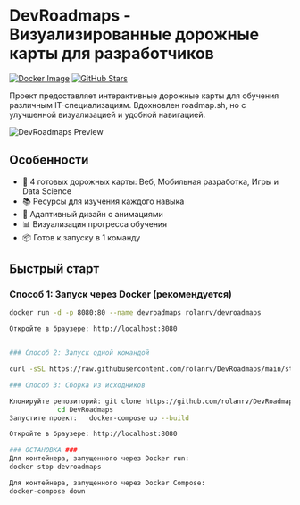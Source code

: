 # DevRoadmaps - Визуализированные дорожные карты для разработчиков

[![Docker Image](https://img.shields.io/docker/pulls/rolanrv/devroadmaps?style=flat-square)](https://hub.docker.com/r/rolanrv/devroadmaps)
[![GitHub Stars](https://img.shields.io/github/stars/rolanrv/DevRoadmaps?style=flat-square)](https://github.com/rolanrv/DevRoadmaps)

Проект предоставляет интерактивные дорожные карты для обучения различным IT-специализациям. Вдохновлен roadmap.sh, но с улучшенной визуализацией и удобной навигацией.

![DevRoadmaps Preview](https://via.placeholder.com/800x400.png?text=DevRoadmaps+Preview)

## Особенности

- 🚀 4 готовых дорожных карты: Веб, Мобильная разработка, Игры и Data Science
- 📚 Ресурсы для изучения каждого навыка
- 🎨 Адаптивный дизайн с анимациями
- 📊 Визуализация прогресса обучения
- 📦 Готов к запуску в 1 команду

## Быстрый старт

### Способ 1: Запуск через Docker (рекомендуется)

```bash
docker run -d -p 8080:80 --name devroadmaps rolanrv/devroadmaps

Откройте в браузере: http://localhost:8080


### Способ 2: Запуск одной командой

curl -sSL https://raw.githubusercontent.com/rolanrv/DevRoadmaps/main/start.sh | bash

### Способ 3: Сборка из исходников

Клонируйте репозиторий: git clone https://github.com/rolanrv/DevRoadmaps.git
			cd DevRoadmaps
Запустите проект: 	docker-compose up --build

Откройте в браузере: http://localhost:8080

### ОСТАНОВКА ###
Для контейнера, запущенного через Docker run:
docker stop devroadmaps

Для контейнера, запущенного через Docker Compose:
docker-compose down
